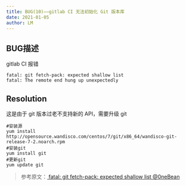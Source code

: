 ```yaml
---
title: BUG(10)——gitlab CI 无法初始化 Git 版本库
date: 2021-01-05
author: LM
---
```


## BUG描述

gitlab CI 报错

```shell
fatal: git fetch-pack: expected shallow list
fatal: The remote end hung up unexpectedly
```

## Resolution

这是由于 git 版本过老不支持新的 API，需要升级 git

```shell
#安装源
yum install http://opensource.wandisco.com/centos/7/git/x86_64/wandisco-git-release-7-2.noarch.rpm
#安装git
yum install git
#更新git
yum update git
```

> 参考原文：[ fatal: git fetch-pack: expected shallow list  @0neBean ](https://www.jianshu.com/p/30b6771178cf)
